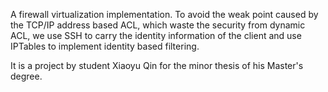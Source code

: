 A firewall virtualization implementation. To avoid the weak point caused by the TCP/IP address based ACL, which waste the security from dynamic ACL, we use SSH to carry the identity information of the client and use IPTables to implement identity based filtering.

It is a project by student Xiaoyu Qin for the minor thesis of his Master's degree.